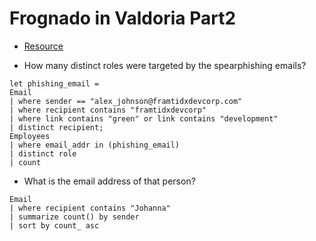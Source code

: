 # Frognado in Valdoria Part2

* [Resource](https://medium.com/@Abdalla116/kql-kc7-frognado-in-valdoria-part-2-13556e01adfb)

* How many distinct roles were targeted by the spearphishing emails?

```KQL
let phishing_email =
Email
| where sender == "alex_johnson@framtidxdevcorp.com"
| where recipient contains "framtidxdevcorp"
| where link contains "green" or link contains "development"
| distinct recipient;
Employees
| where email_addr in (phishing_email)
| distinct role
| count
```

* What is the email address of that person?

```KQL
Email
| where recipient contains "Johanna"
| summarize count() by sender
| sort by count_ asc
```


